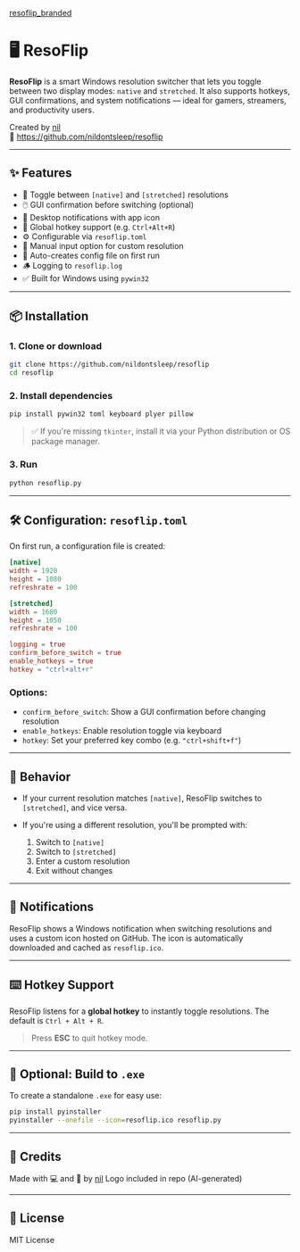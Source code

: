 [resoflip_branded](https://github.com/user-attachments/assets/29ccdbfa-6bb1-4434-a12b-eed960334b22)

# 🖥️ ResoFlip

**ResoFlip** is a smart Windows resolution switcher that lets you toggle between two display modes: `native` and `stretched`. It also supports hotkeys, GUI confirmations, and system notifications — ideal for gamers, streamers, and productivity users.

Created by [nil](https://github.com/nildontsleep)  
🔗 https://github.com/nildontsleep/resoflip

---

## ✨ Features

- 🔁 Toggle between `[native]` and `[stretched]` resolutions
- 🖱️ GUI confirmation before switching (optional)
- 🔔 Desktop notifications with app icon
- 🎯 Global hotkey support (e.g. `Ctrl+Alt+R`)
- ⚙️ Configurable via `resoflip.toml`
- 📏 Manual input option for custom resolution
- 🧠 Auto-creates config file on first run
- 🪵 Logging to `resoflip.log`
- ✅ Built for Windows using `pywin32`

---

## 📦 Installation

### 1. Clone or download
```bash
git clone https://github.com/nildontsleep/resoflip
cd resoflip
````

### 2. Install dependencies

```bash
pip install pywin32 toml keyboard plyer pillow
```

> ✅ If you're missing `tkinter`, install it via your Python distribution or OS package manager.

### 3. Run

```bash
python resoflip.py
```

---

## 🛠️ Configuration: `resoflip.toml`

On first run, a configuration file is created:

```toml
[native]
width = 1920
height = 1080
refreshrate = 100

[stretched]
width = 1680
height = 1050
refreshrate = 100

logging = true
confirm_before_switch = true
enable_hotkeys = true
hotkey = "ctrl+alt+r"
```

### Options:

* `confirm_before_switch`: Show a GUI confirmation before changing resolution
* `enable_hotkeys`: Enable resolution toggle via keyboard
* `hotkey`: Set your preferred key combo (e.g. `"ctrl+shift+f"`)

---

## 🧠 Behavior

* If your current resolution matches `[native]`, ResoFlip switches to `[stretched]`, and vice versa.
* If you're using a different resolution, you'll be prompted with:

  1. Switch to `[native]`
  2. Switch to `[stretched]`
  3. Enter a custom resolution
  4. Exit without changes

---

## 🔔 Notifications

ResoFlip shows a Windows notification when switching resolutions and uses a custom icon hosted on GitHub. The icon is automatically downloaded and cached as `resoflip.ico`.

---

## ⌨️ Hotkey Support

ResoFlip listens for a **global hotkey** to instantly toggle resolutions. The default is `Ctrl + Alt + R`.

> Press **ESC** to quit hotkey mode.

---

## 🧪 Optional: Build to `.exe`

To create a standalone `.exe` for easy use:

```bash
pip install pyinstaller
pyinstaller --onefile --icon=resoflip.ico resoflip.py
```

---

## 🧠 Credits

Made with 💻 and 🧠 by [nil](https://github.com/nildontsleep)
Logo included in repo (AI-generated)

---

## 📃 License

MIT License
